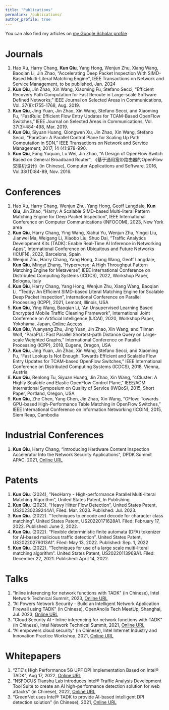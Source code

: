 ```yaml
---
title: "Publications"
permalink: /publications/
author_profile: true
---
```


You can also find my articles on [my Google Scholar profile](https://scholar.google.com/citations?user=H2ECZykAAAAJ)

Journals
=====
1. Hao Xu, Harry Chang, **Kun Qiu**, Yang Hong, Wenjun Zhu, Xiang Wang, Baoqian Li, Jin Zhao, “Accelerating Deep Packet Inspection With SIMD-Based Multi-Literal Matching Engine", IEEE Transactions on Network and Service Management, to be published, Jan. 2024
2. **Kun Qiu**, Jin Zhao, Xin Wang, Xiaoming Fu, Stefano Secci, “Efficient Recovery Path Computation for Fast Reroute in Large-scale Software Defined Networks,” IEEE Journal on Selected Areas in Communications, Vol. 37(8):1755-1768, Aug. 2019.
3. **Kun Qiu**, Jing Yuan, Jin Zhao, Xin Wang, Stefano Secci, and Xiaoming Fu, “FastRule: Efficient Flow Entry Updates for TCAM-Based OpenFlow Switches,” IEEE Journal on Selected Areas in Communications, Vol. 37(3):484-498, Mar. 2019.
4. **Kun Qiu**, Siyuan Huang, Qiongwen Xu, Jin Zhao, Xin Wang, Stefano Secci, “ParaCon: A Parallel Control Plane for Scaling Up Path Computation in SDN,” IEEE Transactions on Network and Service Management, 2017, 14 (4):978-990.
5. **Kun Qiu**, Fang Yuquan, Lu Wei, Jin Zhao, “A Design of OpenFlow Switch Based on General Broadband Router", 《基于通用宽带路由器的OpenFlow交换机设计》(in Chinese), Computer Applications and Software, 2016, Vol.33(11):84-89, Nov. 2016.

Conferences
=====
1. Hao Xu, Harry Chang, Wenjun Zhu, Yang Hong, Geoff Langdale, **Kun Qiu**, Jin Zhao, “Harry: A Scalable SIMD-based Multi-literal Pattern Matching Engine for Deep Packet Inspection”, IEEE International Conference on Computer Communications (INFOCOM), 2023, New York area
2. **Kun Qiu**, Harry Chang, Ying Wang, Xiahui Yu, Wenjun Zhu, Yingqi Liu, Jianwei Ma, Weigang Li, Xiaobo Liu, Shuo Dai, “Traffic Analytics Development Kits (TADK): Enable Real-Time AI Inference in Networking Apps”, International Conference on Ubiquitous and Future Networks (ICUFN), 2022, 
 Barcelona, Spain
3. Wenjun Zhu, Harry Chang, Yang Hong, Xiang Wang, Geoff Langdale, **Kun Qiu**, Mingyi Zhang, “Hyperverse: A High Throughput Pattern Matching Engine for Metaverse”, IEEE International Conference on Distributed Computing Systems (ICDCS), 2022, Workshop Paper, Bologna, Italy
4. **Kun Qiu**, Harry Chang, Yang Hong, Wenjun Zhu, Xiang Wang, Baoqian Li, “Teddy: An Efficient SIMD-based Literal Matching Engine for Scalable Deep Packet Inspection”, International Conference on Parallel Processing (ICPP), 2021, Lemont, Illinois, USA
5. **Kun Qiu**, Ying Wang, Baoqian Li, “An Unsupervised Learning Based Encrypted Mobile Traffic Cleaning Framework", International Joint Conference on Artificial Intelligence (IJCAI), 2020, Workshop Paper, Yokohama, Japan, [Online Access](https://flyfox141.github.io/files/kunqiu-ijcai2020.pdf)
6. **Kun Qiu**, Yuanyang Zhu, Jing Yuan, Jin Zhao, Xin Wang, and Tilman Wolf, “ParaPLL: Fast Parallel Shortest-path Distance Query on Large-scale Weighted Graphs,” International Conference on Parallel Processing (ICPP), 2018, Eugene, Oregon, USA
7. **Kun Qiu**, Jing Yuan, Jin Zhao, Xin Wang, Stefano Secci, and Xiaoming Fu, “Fast Lookup Is Not Enough: Towards Efficient and Scalable Flow Entry Updates for TCAM-based OpenFlow Switches,” IEEE International Conference on Distributed Computing Systems (ICDCS), 2018, Vienna, Austria
8. **Kun Qiu**, Renlong Tu, Siyuan Huang, Jin Zhao, Xin Wang, “cCluster: A Highly Scalable and Elastic OpenFlow Control Plane,” IEEE/ACM International Symposium on Quality of Service (IWQoS), 2015, Short Paper, Portland, Oregon, USA
9. **Kun Qiu**, Zhe Chen, Yang Chen, Jin Zhao, Xin Wang, “GFlow: Towards GPU-based High-Performance Table Matching in OpenFlow Switches,” IEEE International Conference on Information Networking (ICOIN), 2015, Siem Reap, Cambodia

Industrial Conferences
=====
1. **Kun Qiu**, Harry Chang, “Introducing Hardware Content Inspection Accelerator Into the Network Security Applications", DPDK Summit APAC. 2021, [Online URL](https://www.youtube.com/watch?v=Y06CJqwYLX4&list=PLo97Rhbj4ceL0lMBAtl254XYNZ4zS3Mbi&index=10)

Patents
=====
1. **Kun Qiu**. (2024), "NeoHarry - High-performance Parallel Multi-literal Matching Algorithm", United States Patent, In Publishing
2. **Kun Qiu**. (2023). “Heavy Hitter Flow Detection”, United States Patent, US20230239244A1, Filed: Mar. 2023. Published: Jul. 2023.
3. **Kun Qiu**. (2022). “Techniques to encode and decode for character class matching”. United States Patent, US20220171628A1. Filed: February 17, 2022. Published: June 2, 2022.
4. **Kun Qiu**. (2022). “Flexible deterministic finite automata (DFA) tokenizer for AI-based malicious traffic detection”. United States Patent, US20220279013A1”. Filed: May 13, 2022. Published: Sep. 1, 2022
5. **Kun Qiu**. (2022). “Techniques for use of a large scale multi-literal matching algorithm”. United States Patent, US20220113969A1. Filed: December 22, 2021. Published: April 14, 2022.

Talks
=====
1. “Inline inferencing for network functions with TADK" (in Chinese), Intel Network Technical Summit, 2023, [Online URL](https://www.bilibili.com/video/BV1y14y1D7KM/)
2. “AI Powers Network Security - Build an Intelligent Network Application Firewall using TADK" (in Chinese), OpenAnolis Tech MeetUp, Shanghai, Jul. 2023, [Online URL](https://openanolis.cn/video/888131992230496454)
3. “Cloud Security AI - Inline inferencing for network functions with TADK" (in Chinese), Intel Network Technical Summit, 2021, [Online URL](https://www.bilibili.com/video/BV1pi4y1R72b/)
4. “AI empowers cloud security" (in Chinese), Intel Internet Industry and Innovation Practice Workshop, 2021, [Online URL](https://www.bilibili.com/video/BV1y5411k7P8/) 

Whitepapers
=====
1. “ZTE's High Performance 5G UPF DPI Implementation Based on Intel® TADK", Aug 17, 2022, [Online URL](https://networkbuilders.intel.com/solutionslibrary/ztes-high-performance-5g-upf-dpi-implementation-based-on-intelr-tadk)
2. “NSFOCUS Tianshu Lab introduces Intel® Traffic Analysis Development Tool Suite to create an AI high-performance detection solution for web attacks" (in Chinese), 2022, [Online URL](https://www.intel.cn/content/www/cn/zh/artificial-intelligence/tadk-create-ai-high-performance-detection-solution.html)
3. “GreenNet uses Intel® TADK to provide AI-based intelligent DPI detection solution" (in Chinese), 2021, [Online URL](https://www.intel.cn/content/www/cn/zh/customer-spotlight/cases/greenet-tadk-intelligent-dpi-detection-solution.html)

